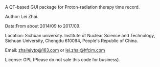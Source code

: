 A QT-based GUI package for Proton-radiation therapy time record.<br/>

Author: Lei Zhai.</br>

Data:From about 2014/09 to 2017/09.</br>

Location: Sichuan university. Institute of Nuclear Science and Technology, Sichuan University, Chengdu 610064, People's Republic of China.</br>

Email: <zhaileiytp@163.com>  or  <lei.zhai@hfcim.com>  </br>

License: GPL (Please do not sale this code for business).
